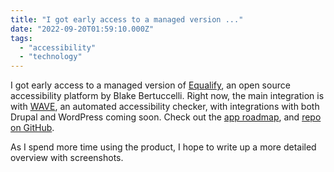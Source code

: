 ```yaml
---
title: "I got early access to a managed version ..."
date: "2022-09-20T01:59:10.000Z"
tags: 
  - "accessibility"
  - "technology"
---
```


I got early access to a managed version of [Equalify](https://equalify.app/), an open source accessibility platform by Blake Bertuccelli. Right now, the main integration is with [WAVE](https://wave.webaim.org/), an automated accessibility checker, with integrations with both Drupal and WordPress coming soon. Check out the [app roadmap](https://equalify.app/roadmap/), and [repo on GitHub](https://github.com/bbertucc/equalify).

As I spend more time using the product, I hope to write up a more detailed overview with screenshots.

